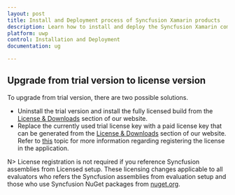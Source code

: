 ```yaml
---
layout: post
title: Install and Deployment process of Syncfusion Xamarin products
description: Learn how to install and deploy the Syncfusion Xamarin component
platform: uwp
control: Installation and Deployment
documentation: ug

---
```


## Upgrade from trial version to license version

To upgrade from trial version, there are two possible solutions.

* Uninstall the trial version and install the fully licensed build from the [License & Downloads](https://www.syncfusion.com/account/downloads) section of our website.  
* Replace the currently used trial license key with a paid license key that can be generated from the [License & Downloads](https://www.syncfusion.com/account/downloads) section of our website. Refer to [this](https://help.syncfusion.com/common/essential-studio/licensing/license-key#uwp) topic for more information regarding registering the license in the application.

N> License registration is not required if you reference Syncfusion assemblies from Licensed setup. These licensing changes applicable to all evaluators who refers the Syncfusion assemblies from evaluation setup and those who use Syncfusion NuGet packages from [nuget.org](https://www.nuget.org/).